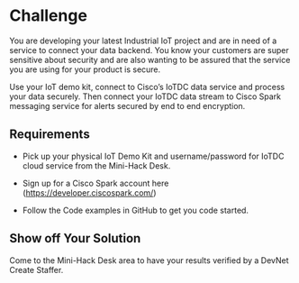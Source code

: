 # Challenge

You are developing your latest Industrial IoT project and are in need of a service to connect your data backend.  You know your customers are super sensitive about security and are also wanting to be assured that the service you are using for your product is secure.

Use your IoT demo kit, connect to Cisco’s IoTDC data service and process your data securely.  Then connect your IoTDC data stream to Cisco Spark messaging service for alerts secured by end to end encryption.

## Requirements
* Pick up your physical IoT Demo Kit and username/password for IoTDC cloud service from the Mini-Hack Desk.

* Sign up for a Cisco Spark account here (https://developer.ciscospark.com/)

* Follow the Code examples in GitHub to get you code started.

## Show off Your Solution

Come to the Mini-Hack Desk area to have your results verified by a DevNet Create Staffer.
